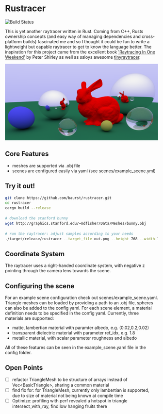 # Rustracer
[![Build Status](https://travis-ci.com/baurst/rustracer.svg?token=KGmoNyosUqTq92iqGZE9&branch=master)](https://travis-ci.com/baurst/rustracer)

This is yet another raytracer written in Rust. Coming from C++, Rusts ownership concepts (and easy way of managing dependencies and cross-platform builds) fascinated me and so I thought it could be fun to write a lightweight but capable raytracer to get to know the language better.
The inspiration for this project came from the excellent book ['Raytracing In One Weekend'](https://raytracing.github.io) by Peter Shirley as well as ssloys awesome [tinyraytracer](https://github.com/ssloy/tinyraytracer).

![Demo](demo_imgs/header.png)

## Core Features
* meshes are supported via .obj file
* scenes are configured easily via yaml (see scenes/example_scene.yml)

## Try it out!
```bash
git clone https://github.com/baurst/rustracer.git
cd rustracer
cargo build --release

# download the stanford bunny
wget http://graphics.stanford.edu/~mdfisher/Data/Meshes/bunny.obj

# run the raytracer: adjust samples according to your needs
./target/release/rustracer --target_file out.png --height 768 --width 1024 --samples 50 --config scenes/example_scene.yaml
```

## Coordinate System
The raytracer uses a right-handed coordinate system, with negative z pointing through the camera lens towards the scene.

## Configuring the scene
For an example scene configuration check out scenes/example_scene.yaml.
Triangle meshes can be loaded by providing a path to an .obj file, spheres can also be added to the config yaml.
For each scene element, a material definition needs to be specified in the config yaml.
Currently, three materials are supported: 
* matte, lambertian material with paramter albedo, e.g. (0.02,0.2,0.02)
* transparent dielectric material with parameter ref_idx, e.g. 1.8
* metallic material, with scalar parameter roughness and albedo

All of these features can be seen in the example_scene.yaml file in the config folder.

## Open Points
- [ ] refactor TriangleMesh to be structure of arrays instead of Vec\<BasicTriangle\>, sharing a common material
- [ ] find fix for: for TriangleMesh, currently only lambertian is supported, due to size of material not being known at compile time
- [ ] Optimize: profiling with perf revealed a hotspot in triangle intersect_with_ray, find low hanging fruits there
